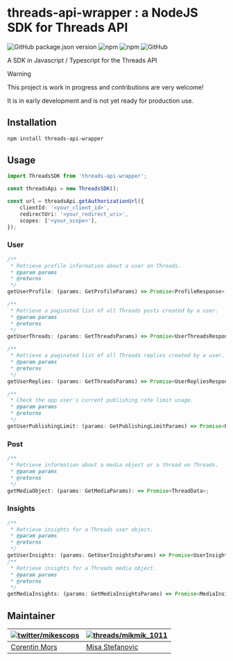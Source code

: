 # threads-api-wrapper : a NodeJS SDK for Threads API

![GitHub package.json version](https://img.shields.io/github/package-json/v/mikescops/node-threads-api)
![npm](https://img.shields.io/npm/v/threads-api-wrapper)
![npm](https://img.shields.io/npm/dw/threads-api-wrapper)
![GitHub](https://img.shields.io/github/license/mikescops/node-threads-api)

A SDK in Javascript / Typescript for the Threads API

> [!WARNING]
> This project is work in progress and contributions are very welcome!
>
> It is in early development and is not yet ready for production use.

## Installation

```bash
npm install threads-api-wrapper
```

## Usage

```typescript
import ThreadsSDK from 'threads-api-wrapper';

const threadsApi = new ThreadsSDK();

const url = threadsApi.getAuthorizationUrl({
    clientId: '<your_client_id>',
    redirectUri: '<your_redirect_uri>',
    scopes: ['<your_scope>'],
});
```

### User

```typescript
/**
 * Retrieve profile information about a user on Threads.
 * @param params
 * @returns
 */
getUserProfile: (params: GetProfileParams) => Promise<ProfileResponse>;

/**
 * Retrieve a paginated list of all Threads posts created by a user.
 * @param params
 * @returns
 */
getUserThreads: (params: GetThreadsParams) => Promise<UserThreadsResponse>;

/**
 * Retrieve a paginated list of all Threads replies created by a user.
 * @param params
 * @returns
 */
getUserReplies: (params: GetThreadsParams) => Promise<UserRepliesResponse>;

/**
 * Check the app user's current publishing rate limit usage.
 * @param params
 * @returns
 */
getUserPublishingLimit: (params: GetPublishingLimitParams) => Promise<PublishingLimitResponse>;
```

### Post

```typescript
/**
 * Retrieve information about a media object or a thread on Threads.
 * @param params
 * @returns
 */
getMediaObject: (params: GetMediaParams): => Promise<ThreadData>;
```

### Insights

```typescript
/**
 * Retrieve insights for a Threads user object.
 * @param params
 * @returns
 */
getUserInsights: (params: GetUserInsightsParams) => Promise<UserInsightsResponse>;
/**
 * Retrieve insights for a Threads media object.
 * @param params
 * @returns
 */
getMediaInsights: (params: GetMediaInsightsParams) => Promise<MediaInsightsResponse>;
```

## Maintainer

| [![twitter/mikescops](https://avatars0.githubusercontent.com/u/4266283?s=100&v=4)](https://pixelswap.fr 'Personal Website') | [![threads/mikmik_1011](https://avatars.githubusercontent.com/u/40996107?s=100&v=4)](https://misa.st 'Personal Website') |
| --------------------------------------------------------------------------------------------------------------------------- | ------------------------------------------------------------------------------------------------------------------------ |
| [Corentin Mors](https://pixelswap.fr/)                                                                                      | [Misa Stefanovic](https://misa.st/)                                                                                      |
